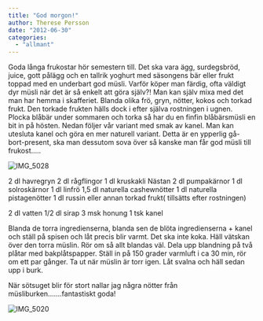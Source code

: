 ```yaml
---
title: "God morgon!"
author: Therese Persson
date: "2012-06-30"
categories: 
  - "allmant"
---
```


Goda långa frukostar hör semestern till. Det ska vara ägg, surdegsbröd, juice, gott pålägg och en tallrik yoghurt med säsongens bär eller frukt toppad med en underbart god müsli. Varför köper man färdig, ofta väldigt dyr müsli när det är så enkelt att göra själv?! Man kan själv mixa med det man har hemma i skafferiet. Blanda olika frö, gryn, nötter, kokos och torkad frukt. Den torkade frukten hälls dock i efter själva rostningen i ugnen. Plocka blåbär under sommaren och torka så har du en finfin blåbärsmüsli en bit in på hösten. Nedan följer vår variant med smak av kanel. Man kan utesluta kanel och göra en mer naturell variant. Detta är en ypperlig gå-bort-present, ska man dessutom sova över så kanske man får god müsli till frukost.....

![](/static/img/IMG_5028-1024x682.jpg "IMG_5028")

2 dl havregryn 2 dl rågflingor 1 dl kruskakli Nästan 2 dl pumpakärnor 1 dl solroskärnor 1 dl linfrö 1,5 dl naturella cashewnötter 1 dl naturella pistagenötter 1 dl russin eller annan torkad frukt( tillsätts efter rostningen)

2 dl vatten 1/2 dl sirap 3 msk honung 1 tsk kanel

Blanda de torra ingredienserna, blanda sen de blöta ingredienserna + kanel och ställ på spisen och låt precis blir varmt. Det ska inte koka. Häll vätskan över den torra müslin. Rör om så allt blandas väl. Dela upp blandning på två plåtar med bakplåtspapper. Ställ in på 150 grader varmluft i ca 30 min, rör om ett par gånger. Ta ut när müslin är torr igen. Låt svalna och häll sedan upp i burk.

När sötsuget blir för stort nallar jag några nötter från müsliburken.......fantastiskt goda!

![](/static/img/IMG_5020-1024x682.jpg "IMG_5020")
